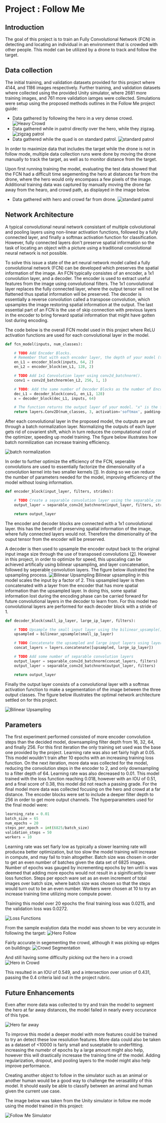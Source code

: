 # Project : Follow Me

## Introduction

The goal of this project is to train an Fully Convolutional Network (FCN) in detecting and locating an individual in an environment that is crowded with other people. This model can be utilized by a drone to track and follow the target.

## Data collection
The initial training, and validation datasets provided for this project where 4144, and 1186 images respectively. Further training, and validation datasets where collected using the provided Unity simulator, where 2681 more training images, and 761 more validation iamges were collected. Simulations were setup using the proposed methods outlines in the Follow Me project guide:

* Data gathered by following the hero in a very dense crowd.
![Heavy Crowd](img/DC_Heavy_Crowd_MultiAnlge_Target.png)
* Data gathered while in patrol directly over the hero, while they zigzag.
![zigzag patrol](img/DC_Zigzag_Patrol.png)
* Data gathered while the quad is on standard patrol.
![standard patrol](img/DC_Standard_Patrol.png)


In order to maximize data that includes the target while the drone is not in follow mode, multiple data collection runs were done by moving the drone manually to track the target, as well as to monitor distance from the target.

Upon first running training the model, evaluating the test data showed that the FCN had a difficult time segementing the hero at distances far from the drone, where the hero would only encompass a few pixels of the image. Additional training data was captured by manually moving the drone far away from the hearo, and crowd path, as displayed in the image below.

* Data gathered with hero and crowd far from drone.
![standard patrol](img/DC_FarAway.png)

## Network Architecture

A typical convolutional neural network consistant of multiple colvolutional and pooling layers using non-linear activation functions, followed by a fully connected layer, and finally a softmax activation function for classification. However, fully connected layers don't preserve spatial information so the task of locating an object with a picture using a traditional convolutional neural network is not possible.

To solve this issue a state of the art neural network model called a fully convolutional network (FCN) can be developed which preserves the spatial information of the image. An FCN typically consistes of an encoder, a 1x1 convolution layer, and a decoder. The encoder is used to extract useful features from the image using convolutional filters. The 1x1 convolutional layer replaces the fully connected layer, where the output tensor will not be flattened thus spatial information will be preserved. The decoder is essentially a reverse convolution called a transpose convolution, which upsamples the image restoring spatial information at the output. The last essential part of an FCN is the use of skip connection with previous layers in the encoder to bring forward spatial information that might have gotten lost during encoding.

The code below is the overall FCN model used in this project where ReLU activation functions are used for each convolutional layer in the model.

```python
def fcn_model(inputs, num_classes):

    # TODO Add Encoder Blocks.
    # Remember that with each encoder layer, the depth of your model (the number of filters) increases.
    en_L1 = encoder_block(inputs, 64, 2)
    en_L2 = encoder_block(en_L1, 128, 2)

    # TODO Add 1x1 Convolution layer using conv2d_batchnorm().
    conv1 = conv2d_batchnorm(en_L2, 256, 1, 1)

    # TODO: Add the same number of Decoder Blocks as the number of Encoder Blocks
    dec_L1 = decoder_block(conv1, en_L1, 128)
    x = decoder_block(dec_L1, inputs, 64)

    # The function returns the output layer of your model. "x" is the final layer obtained from the last decoder_block()
    return layers.Conv2D(num_classes, 3, activation='softmax', padding='same')(x)
```

After each convolutional layer in the proposed model, the outputs are put through a batch normalization layer. Normalizing the outputs of each layer gets rid of covarient shift, which in turn reduces the computational cost of the optimizer, speeding up model training. The figure below illustrates how batch normilization can increase training efficiency.

![batch normalization](img/batch_normalization.png)

In order to further optimize the efficiency of the FCN, seperable convolutions are used to essentially factorize the dimensionality of a convolution kernel into two smaller kernels [[1]]. In doing so we can reduce the number of parameters needed for the model, improving efficiency of the model without losing information.

```python
def encoder_block(input_layer, filters, strides):

    # TODO Create a separable convolution layer using the separable_conv2d_batchnorm() function.
    output_layer = separable_conv2d_batchnorm(input_layer, filters, strides)

    return output_layer
```

The encoder and decoder blocks are connected with a 1x1 convolutional layer. this has the benefit of preserving spatial information of the image, where fully connected layers would not. Therefore the dimenionality of the ouput tensor from the encoder will be preserved.  

A decoder is then used to upsample the encoder output back to the original input image size through the use of transposed convolutions [[2]]. However in this project, in order to optimize for speed, this upscaling can be achieved artifically using bilinear upsampling,  and layer concatenation, followed by seperable convolution layers. The figure below illustrated the upsampling process.
![Bilinear Upsampling](img/bilinear_upsampling.png)
Bilinear upsampling in this model scales the input by a factor of 2. This upsampled layer is then concatenated with a layer from the encoder that has more spatial information than the upsampled layer. In doing this, some spatial information lost during the encoding phase can be carried forward for future convolutional layers in the decoder to learn from. For this model two convolutional layers are performed for each decoder block with a stride of 1.

```python
def decoder_block(small_ip_layer, large_ip_layer, filters):

    # TODO Upsample the small input layer using the bilinear_upsample() function.
    upsampled = bilinear_upsample(small_ip_layer)

    # TODO Concatenate the upsampled and large input layers using layers.concatenate
    concat_layers = layers.concatenate([upsampled, large_ip_layer])

    # TODO Add some number of separable convolution layers
    output_layer = separable_conv2d_batchnorm(concat_layers, filters)
    output_layer = separable_conv2d_batchnorm(output_layer, filters)

    return output_layer
```

Finally the output layer consists of a convolutional layer with a softmax activation function to make a segementation of the image between the three output classes. The figure below illustrates the optimal network architecture settled on for this project.

![Bilinear Upsampling](img/FCN_Architecture.png)


## Parameters

The first experiment performed consisted of more encoder convolution steps than the decided model, downsampling filter depth from 16, 32, 64, and finally 256. For this first iteration the only training set used was the base one provided by the project. Learning rate was also set fairly high at 0.05. This model wouldn't train after 10 epochs with an increasing training loss function. On the next iteration, more data was collected for the model, reducing the convolution steps in the encoder to 2, and only downsampling to a filter depth of 64. Learning rate was also decreased to 0.01. This model trained with the loss function reaching 0.018, however with an IOU of 0.51, and a final score of 0.38, this model did not reach a passing grade. For the final model more data was collected focusing on the hero and crowd at a far distance. The encoder blocks were set to include a deeper filter depth to 256 in order to get more output channels. The hyperparameters used for the final model were:

```python
learning_rate = 0.01
batch_size = 65
num_epochs = 20
steps_per_epoch = int(6825/batch_size)
validation_steps = 50
workers = 10
```

Learning rate was set fiarly low as typically a slower learning rate will producea better optimization, but too slow the model training will increase in compute, and may fail to train altogether. Batch size was chosen in order to get an even number of batches given the data set of 6825 images. Number of epochs was gauged by incrementing epochs by ten until is was deemed that adding more epochs would not result in a siginificantly lower loss function. Steps per epoch ware set as an even increment of total images over batch size, where batch size was chosen so that the steps would turn out to be an even number. Workers were chosen at 10 to try an increase training time utilizing more compute power.

Training this model over 20 epochs the final training loss was 0.0215, and the validation loss was 0.0272.

![Loss Functions](img/loss_function.png)

From the sample evalution data the model was shown to be very accurate in following the target:
![Hero Follow](img/UAV_Follow_Hero.png)

Fairly accurate in segementing the crowd, although it was picking up edges on buildings:
![Crowd Segmentation](img/UAV_Patrol_no_hero.png)

And still having some difficulty picking out the hero in a crowd:
![Hero in Crowd](img/UAV_Patrol_with_hero.png)

This resulted in an IOU of 0.549, and a intersection over union of 0.431, passing the 0.4 criteria laid out in the project rubric.


## Future Enhancements

Even after more data was collected to try and train the model to segment the hero at far away distances, the model failed in nearly every occurance of this type.

![Hero far away](img/UAV_Patrol_hero_issue.png)

To improve this model a deeper model with more features could be trained to try an detect these low resolution features. More data could also be taken as a dataset of <10000 is fairly small and suseptable to underfitting. increasing the numebr of epochs by a large amount might also help, however this will drastically incresase the training time of the model. Adding regularization, dropout, and pooling layers to the model might also help improve performance.

Creating another object to follow in the simulator such as an animal or another human would be a good way to challenge the verasatility of this model. It should easily be able to classify between an animal and human given the current use case.

The image below was taken from the Unity simulator in follow me mode using the model trained in this project:

![Follow Me Simulator](img/follow_me_simulator01.png)

[1]: https://www.tensorflow.org/api_docs/python/tf/keras/layers/SeparableConv2D
[2]: https://www.tensorflow.org/api_docs/python/tf/contrib/layers/conv2d_transpose
